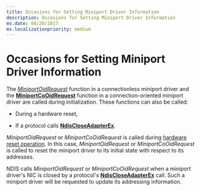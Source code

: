 ```yaml
---
title: Occasions for Setting Miniport Driver Information
description: Occasions for Setting Miniport Driver Information
ms.date: 04/20/2017
ms.localizationpriority: medium
---
```


# Occasions for Setting Miniport Driver Information





The [*MiniportOidRequest*](/windows-hardware/drivers/ddi/ndis/nc-ndis-miniport_oid_request) function in a connectionless miniport driver and the [**MiniportCoOidRequest**](/windows-hardware/drivers/ddi/ndis/nc-ndis-miniport_co_oid_request) function in a connection-oriented miniport driver are called during initialization. These functions can also be called:

-   During a hardware reset,

-   If a protocol calls [**NdisCloseAdapterEx**](/windows-hardware/drivers/ddi/ndis/nf-ndis-ndiscloseadapterex).

*MiniportOidRequest* or *MiniportCoOidRequest* is called during [hardware reset operation](hardware-reset.md). In this case, *MiniportOidRequest* or *MiniportCoOidRequest* is called to reset the miniport driver to its initial state with respect to its addresses.

NDIS calls *MiniportOidRequest* or *MiniportCoOidRequest* when a miniport driver's NIC is closed by a protocol's [**NdisCloseAdapterEx**](/windows-hardware/drivers/ddi/ndis/nf-ndis-ndiscloseadapterex) call. Such a miniport driver will be requested to update its addressing information.

 


